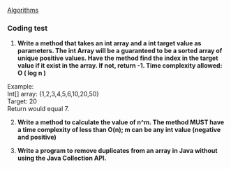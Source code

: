 [Algorithms](app/src/main/java/ca/judacribz/week6day5_test/Algorithms.java) <br />

### Coding test ###
1. <b>Write a method that takes an int array and a int target value as parameters. The int Array will be a guaranteed to be a sorted array of unique positive values. Have the method find the index in the target value if it exist in the array.  If not, return -1.  Time complexity allowed:  O ( log n )</b>

Example: </br>
Int[] array:  {1,2,3,4,5,6,10,20,50} </br>
Target: 20 </br>
Return would equal 7. </br>

2. <b>Write a method to calculate the value of n^m. The method MUST have a time complexity of less than O(n); m can be any int value (negative and positive)</b>

3. <b>Write a program to remove duplicates from an array in Java without using the Java Collection API.</b>
